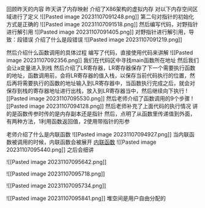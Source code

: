 回顾昨天的内容
昨天讲了内存映射
介绍了X86架构的虚拟内存
对以下内存空间区域进行了定义
![[Pasted image 20231107091248.png]]
第二句对指针的初始化方式是正确的
![[Pasted image 20231107091518.png]]
然后编写代码，对野指针进行解引用
![[Pasted image 20231107091405.png]]
对野指针进行解引用，导致：段错误
介绍了什么是段错误
![[Pasted image 20231107091219.png]]

然后介绍什么函数调用的具体过程
编写了代码，直接使用代码来讲解
![[Pasted image 20231107092356.png]]
我们在代码区中寻找main函数所在地址
然后我们会让a变量进入到栈
然后介绍了LR寄存器，LR寄存器保存了下一个需要执行函数的地址，函数调用前，会将LR寄存器的值入栈，以保存当前代码执行的位置，然后再将需要执行的函数的地址输入到LR寄存器中，当函数执行完成之后，就会对保存到栈的寄存器地址进行出栈，放入到LR寄存器当中，然后继续向下执行
![[Pasted image 20231107095530.png]]
然后老师介绍了函数调用的9个步骤
![[Pasted image 20231107094128.png]]
然后老师补充了上面代码的执行情况
讲的是函数传参时传的是内存副本还是指针
然后，点明了从函数里传递值到外面，有两种方法，1利用函数返回值，2使用带指针的形参


老师介绍了什么是内联函数
![[Pasted image 20231107094927.png]]
当内联函数被调用的时候，内联函数会被展开
[内联函数](https://en.wikipedia.org/wiki/Inline_function)
![[Pasted image 20231107095440.png]]
之后会细讲

![[Pasted image 20231107095642.png]]

![[Pasted image 20231107095718.png]]

![[Pasted image 20231107095734.png]]

![[Pasted image 20231107095841.png]]
堆空间是用户自由分配的

